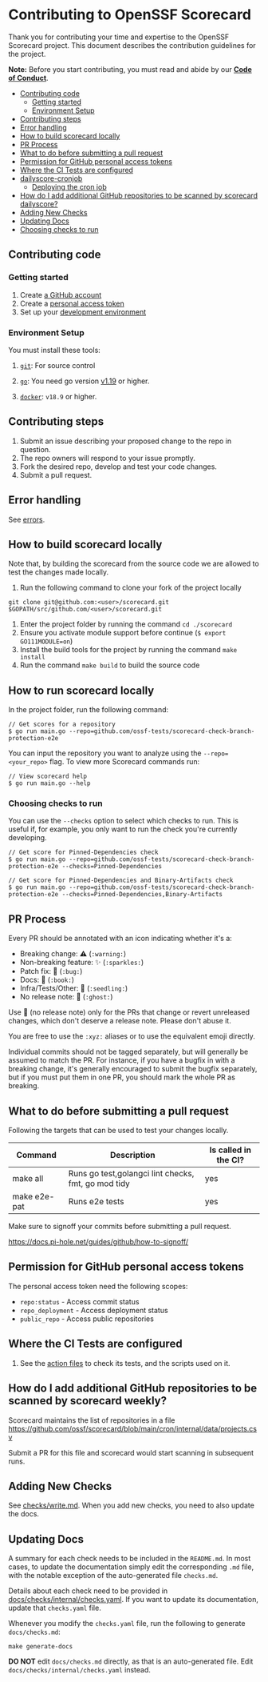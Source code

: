 # Contributing to OpenSSF Scorecard

Thank you for contributing your time and expertise to the OpenSSF Scorecard
project. This document describes the contribution guidelines for the project.

**Note:** Before you start contributing, you must read and abide by our
**[Code of Conduct](./CODE_OF_CONDUCT.md)**.

<!-- vim-markdown-toc GFM -->

* [Contributing code](#contributing-code)
  * [Getting started](#getting-started)
  * [Environment Setup](#environment-setup)
* [Contributing steps](#contributing-steps)
* [Error handling](#error-handling)
* [How to build scorecard locally](#how-to-build-scorecard-locally)
* [PR Process](#pr-process)
* [What to do before submitting a pull request](#what-to-do-before-submitting-a-pull-request)
* [Permission for GitHub personal access tokens](#permission-for-github-personal-access-tokens)
* [Where the CI Tests are configured](#where-the-ci-tests-are-configured)
* [dailyscore-cronjob](#dailyscore-cronjob)
  * [Deploying the cron job](#deploying-the-cron-job)
* [How do I add additional GitHub repositories to be scanned by scorecard dailyscore?](#how-do-i-add-additional-github-repositories-to-be-scanned-by-scorecard-dailyscore)
* [Adding New Checks](#adding-new-checks)
* [Updating Docs](#updating-docs)
* [Choosing checks to run](#choosing-checks-to-run)

<!-- vim-markdown-toc -->

## Contributing code

### Getting started

1.  Create [a GitHub account](https://github.com/join)
1.  Create a
    [personal access token](https://docs.github.com/en/free-pro-team@latest/developers/apps/about-apps#personal-access-tokens)
1.  Set up your [development environment](#environment-setup)

### Environment Setup

You must install these tools:

1.  [`git`](https://help.github.com/articles/set-up-git/): For source control

1.  [`go`](https://golang.org/doc/install): You need go version
    [v1.19](https://golang.org/dl/) or higher.

1.  [`docker`](https://docs.docker.com/engine/install/): `v18.9` or higher.

## Contributing steps

1.  Submit an issue describing your proposed change to the repo in question.
1.  The repo owners will respond to your issue promptly.
1.  Fork the desired repo, develop and test your code changes.
1.  Submit a pull request.

## Error handling

See [errors](errors/errors.md).

## How to build scorecard locally

Note that, by building the scorecard from the source code we are allowed to test
the changes made locally.

1.  Run the following command to clone your fork of the project locally

```shell
git clone git@github.com:<user>/scorecard.git $GOPATH/src/github.com/<user>/scorecard.git
```

1.  Enter the project folder by running the command `cd ./scorecard`
1.  Ensure you activate module support before continue (`$ export
    GO111MODULE=on`)
1.  Install the build tools for the project by running the command `make install`
1.  Run the command `make build` to build the source code

## How to run scorecard locally

In the project folder, run the following command:

```shell
// Get scores for a repository
$ go run main.go --repo=github.com/ossf-tests/scorecard-check-branch-protection-e2e
```

You can input the repository you want to analyze using the `--repo=<your_repo>` flag. To view more Scorecard commands run:

```shell
// View scorecard help
$ go run main.go --help
```

### Choosing checks to run

You can use the `--checks` option to select which checks to run.
This is useful if, for example, you only want to run the check you're
currently developing.

```shell
// Get score for Pinned-Dependencies check
$ go run main.go --repo=github.com/ossf-tests/scorecard-check-branch-protection-e2e --checks=Pinned-Dependencies

// Get score for Pinned-Dependencies and Binary-Artifacts check
$ go run main.go --repo=github.com/ossf-tests/scorecard-check-branch-protection-e2e --checks=Pinned-Dependencies,Binary-Artifacts
```

## PR Process

Every PR should be annotated with an icon indicating whether it's a:

-   Breaking change: :warning: (`:warning:`)
-   Non-breaking feature: :sparkles: (`:sparkles:`)
-   Patch fix: :bug: (`:bug:`)
-   Docs: :book: (`:book:`)
-   Infra/Tests/Other: :seedling: (`:seedling:`)
-   No release note: :ghost: (`:ghost:`)

Use :ghost: (no release note) only for the PRs that change or revert unreleased
changes, which don't deserve a release note. Please don't abuse it.

You are free to use the `:xyz:` aliases or to use the equivalent emoji directly.

Individual commits should not be tagged separately, but will generally be
assumed to match the PR. For instance, if you have a bugfix in with a breaking
change, it's generally encouraged to submit the bugfix separately, but if you
must put them in one PR, you should mark the whole PR as breaking.

## What to do before submitting a pull request

Following the targets that can be used to test your changes locally.

| Command  | Description                                        | Is called in the CI? |
| -------- | -------------------------------------------------- | -------------------- |
| make all | Runs go test,golangci lint checks, fmt, go mod tidy| yes                  |
| make e2e-pat | Runs e2e tests                                     | yes                  |

Make sure to signoff your commits before submitting a pull request.

https://docs.pi-hole.net/guides/github/how-to-signoff/

## Permission for GitHub personal access tokens

The personal access token need the following scopes:

-   `repo:status` - Access commit status
-   `repo_deployment` - Access deployment status
-   `public_repo` - Access public repositories

## Where the CI Tests are configured

1.  See the [action files](.github/workflows) to check its tests, and the
    scripts used on it.

## How do I add additional GitHub repositories to be scanned by scorecard weekly?

Scorecard maintains the list of repositories in a file
https://github.com/ossf/scorecard/blob/main/cron/internal/data/projects.csv

Submit a PR for this file and scorecard would start scanning in subsequent runs.

## Adding New Checks

See [checks/write.md](checks/write.md).
When you add new checks, you need to also update the docs.

## Updating Docs

A summary for each check needs to be included in the `README.md`.
In most cases, to update the documentation simply edit the corresponding
`.md` file, with the notable exception of the auto-generated file `checks.md`.

Details about each check need to be  provided in
[docs/checks/internal/checks.yaml](docs/checks/internal/checks.yaml).
If you want to update its documentation, update that `checks.yaml` file.

Whenever you modify the `checks.yaml` file, run the following to
generate `docs/checks.md`:

~~~~
make generate-docs
~~~~

**DO NOT** edit `docs/checks.md` directly, as that is an
auto-generated file. Edit `docs/checks/internal/checks.yaml` instead.
